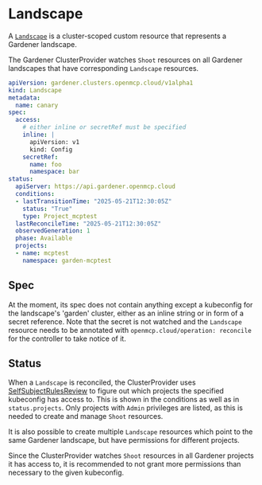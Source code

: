 # Landscape

A [`Landscape`](../../api/core/v1alpha1/landscape_types.go) is a cluster-scoped custom resource that represents a Gardener landscape.

The Gardener ClusterProvider watches `Shoot` resources on all Gardener landscapes that have corresponding `Landscape` resources.

```yaml
apiVersion: gardener.clusters.openmcp.cloud/v1alpha1
kind: Landscape
metadata:
  name: canary
spec:
  access:
    # either inline or secretRef must be specified
    inline: |
      apiVersion: v1
      kind: Config
    secretRef:
      name: foo
      namespace: bar
status:
  apiServer: https://api.gardener.openmcp.cloud
  conditions:
  - lastTransitionTime: "2025-05-21T12:30:05Z"
    status: "True"
    type: Project_mcptest
  lastReconcileTime: "2025-05-21T12:30:05Z"
  observedGeneration: 1
  phase: Available
  projects:
  - name: mcptest
    namespace: garden-mcptest
```

## Spec

At the moment, its spec does not contain anything except a kubeconfig for the landscape's 'garden' cluster, either as an inline string or in form of a secret reference.
Note that the secret is not watched and the `Landscape` resource needs to be annotated with `openmcp.cloud/operation: reconcile` for the controller to take notice of it.

## Status

When a `Landscape` is reconciled, the ClusterProvider uses [SelfSubjectRulesReview](https://kubernetes.io/docs/reference/kubernetes-api/authorization-resources/self-subject-rules-review-v1/) to figure out which projects the specified kubeconfig has access to. This is shown in the conditions as well as in `status.projects`. Only projects with `Admin` privileges are listed, as this is needed to create and manage `Shoot` resources.

It is also possible to create multiple `Landscape` resources which point to the same Gardener landscape, but have permissions for different projects.

Since the ClusterProvider watches `Shoot` resources in all Gardener projects it has access to, it is recommended to not grant more permissions than necessary to the given kubeconfig.
